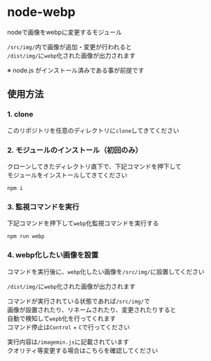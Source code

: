 # node-webp

nodeで画像をwebpに変更するモジュール

`/src/img/`内で画像が追加・変更が行われると  
`/dist/img/`に`webp`化された画像が出力されます

※ node.js がインストール済みである事が前提です

## 使用方法

### 1. clone
このリポジトリを任意のディレクトリに`clone`してきてください

### 2. モジュールのインストール（初回のみ）
クローンしてきたディレクトリ直下で、下記コマンドを押下して  
モジュールをインストールしてきてください

```bash=
npm i
```

### 3. 監視コマンドを実行
下記コマンドを押下して`webp`化監視コマンドを実行する

```bash=
npm run webp
```

### 4. webp化したい画像を設置
コマンドを実行後に、`webp`化したい画像を`/src/img/`に設置してください

`/dist/img/`に`webp`化された画像が出力されます

コマンドが実行されている状態であれば`/src/img/`で  
画像が設置されたり、リネームされたり、変更されたりすると  
自動で検知して`wepb`化を行ってくれます  
コマンド停止は`Control` + `C`で行ってください

実行内容は`/imagemin.js`に記載されています  
クオリティ等変更する場合はこちらを確認してください
